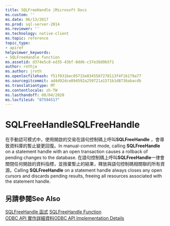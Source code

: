 ```yaml
---
title: SQLFreeHandle |Microsoft Docs
ms.custom: ''
ms.date: 06/13/2017
ms.prod: sql-server-2014
ms.reviewer: ''
ms.technology: native-client
ms.topic: reference
topic_type:
- apiref
helpviewer_keywords:
- SQLFreeHandle function
ms.assetid: d374e5c8-ed35-43bf-8dd6-c37e38d9b5f1
author: rothja
ms.author: jroth
ms.openlocfilehash: f51f031bec05715e0345507278113f4f16179a77
ms.sourcegitcommit: ad4d92dce894592a259721a1571b1d8736abacdb
ms.translationtype: MT
ms.contentlocale: zh-TW
ms.lasthandoff: 08/04/2020
ms.locfileid: "87594517"
---
```

# <a name="sqlfreehandle"></a><span data-ttu-id="cf0bb-102">SQLFreeHandle</span><span class="sxs-lookup"><span data-stu-id="cf0bb-102">SQLFreeHandle</span></span>
  <span data-ttu-id="cf0bb-103">在手動認可模式中，使用開啟的交易在語句控制碼上呼叫**SQLFreeHandle** ，會導致資料庫的暫止變更回復。</span><span class="sxs-lookup"><span data-stu-id="cf0bb-103">In manual-commit mode, calling **SQLFreeHandle** on a statement handle with an open transaction causes a rollback of pending changes to the database.</span></span> <span data-ttu-id="cf0bb-104">在語句控制碼上呼叫**SQLFreeHandle**一律會關閉任何開啟的資料指標，並捨棄暫止的結果，釋放與語句控制碼相關聯的所有資源。</span><span class="sxs-lookup"><span data-stu-id="cf0bb-104">Calling **SQLFreeHandle** on a statement handle always closes any open cursors and discards pending results, freeing all resources associated with the statement handle.</span></span>  
  
## <a name="see-also"></a><span data-ttu-id="cf0bb-105">另請參閱</span><span class="sxs-lookup"><span data-stu-id="cf0bb-105">See Also</span></span>  
 <span data-ttu-id="cf0bb-106">[SQLFreeHandle 函式](https://go.microsoft.com/fwlink/?LinkId=59345) </span><span class="sxs-lookup"><span data-stu-id="cf0bb-106">[SQLFreeHandle Function](https://go.microsoft.com/fwlink/?LinkId=59345) </span></span>  
 [<span data-ttu-id="cf0bb-107">ODBC API 實作詳細資料</span><span class="sxs-lookup"><span data-stu-id="cf0bb-107">ODBC API Implementation Details</span></span>](odbc-api-implementation-details.md)  
  
  
